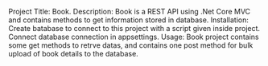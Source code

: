 Project Title: Book.
Description: Book is a REST API using .Net Core MVC and contains methods to get information stored in database.
Installation: Create batabase to connect to this project with a script given inside project.
              Connect database connection in appsettings.
Usage: Book project contains some get methods to retrve datas, 
       and contains one post method for bulk upload of book details to the database.
